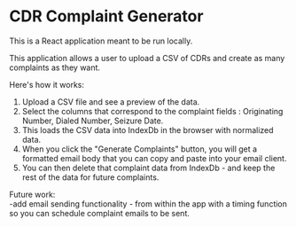 # CDR Complaint Generator

This is a React application meant to be run locally.

This application allows a user to upload a CSV of CDRs and create as many complaints as they want.

Here's how it works:
1. Upload a CSV file and see a preview of the data.
2. Select the columns that correspond to the complaint fields : Originating Number, Dialed Number, Seizure Date.
3. This loads the CSV data into IndexDb in the browser with normalized data.
4. When you click the "Generate Complaints" button, you will get a formatted email body that you can copy and paste into your email client.
5. You can then delete that complaint data from IndexDb - and keep the rest of the data for future complaints.

Future work:  
-add email sending functionality - from within the app with a timing function so you can schedule complaint emails to be sent.
